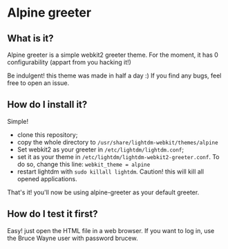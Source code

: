 # Alpine greeter
## What is it?
Alpine greeter is a simple webkit2 greeter theme. For the moment, it has 0 configurability (appart from you hacking it!)

Be indulgent! this theme was made in half a day :) If you find any bugs, feel free to open an issue.

## How do I install it?
Simple!
- clone this repository;
- copy the whole directory to `/usr/share/lightdm-webkit/themes/alpine`
- Set webkit2 as your greeter in `/etc/lightdm/lightdm.conf`;
- set it as your theme in `/etc/lightdm/lightdm-webkit2-greeter.conf`. To do so, change this line: `webkit_theme = alpine`
- restart lightdm with `sudo killall lightdm`. Caution! this will kill all opened applications.

That's it! you'll now be using alpine-greeter as your default greeter.

## How do I test it first?
Easy! just open the HTML file in a web browser. If you want to log in, use the Bruce Wayne user with password brucew.
